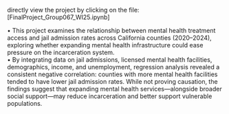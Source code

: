directly view the project by clicking on the file: [FinalProject_Group067_WI25.ipynb]

• This project examines the relationship between mental health treatment access and jail admission rates across California counties (2020–2024), exploring whether expanding mental health infrastructure could ease pressure on the incarceration system.  
• By integrating data on jail admissions, licensed mental health facilities, demographics, income, and unemployment, regression analysis revealed a consistent negative correlation: counties with more mental health facilities tended to have lower jail admission rates. While not proving causation, the findings suggest that expanding mental health services—alongside broader social support—may reduce incarceration and better support vulnerable populations.
